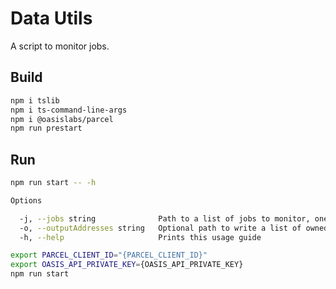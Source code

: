 # Data Utils

A script to monitor jobs.

## Build

```bash
npm i tslib
npm i ts-command-line-args
npm i @oasislabs/parcel
npm run prestart
```
## Run

```bash
npm run start -- -h

Options

  -j, --jobs string    			 Path to a list of jobs to monitor, one Job ID per line.        
  -o, --outputAddresses string   Optional path to write a list of owned addresses, one address per line. 
  -h, --help                     Prints this usage guide    
```

```bash
export PARCEL_CLIENT_ID="{PARCEL_CLIENT_ID}"
export OASIS_API_PRIVATE_KEY={OASIS_API_PRIVATE_KEY}
npm run start
```